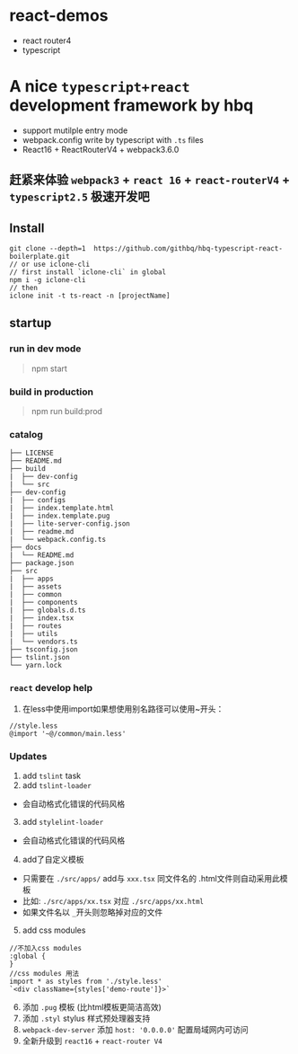 # react-demos
- react router4
- typescript



# A nice `typescript+react` development framework by hbq
  - support  mutilple entry mode
  - webpack.config write by typescript with `.ts` files
  - React16 + ReactRouterV4 + webpack3.6.0
## 赶紧来体验 `webpack3` + `react 16` + `react-routerV4` + `typescript2.5` 极速开发吧

## Install
```
git clone --depth=1  https://github.com/githbq/hbq-typescript-react-boilerplate.git
// or use iclone-cli
// first install `iclone-cli` in global
npm i -g iclone-cli
// then
iclone init -t ts-react -n [projectName]
```

## startup

### run in dev mode

> npm start

### build in production

> npm run build:prod

### catalog

```
├── LICENSE
├── README.md
├── build
|  ├── dev-config
|  └── src
├── dev-config
|  ├── configs
|  ├── index.template.html
|  ├── index.template.pug
|  ├── lite-server-config.json
|  ├── readme.md
|  └── webpack.config.ts
├── docs
|  └── README.md
├── package.json
├── src
|  ├── apps
|  ├── assets
|  ├── common
|  ├── components
|  ├── globals.d.ts
|  ├── index.tsx
|  ├── routes
|  ├── utils
|  └── vendors.ts
├── tsconfig.json
├── tslint.json
└── yarn.lock
```

### `react` develop help
1. 在less中使用import如果想使用别名路径可以使用~开头：
```
//style.less
@import '~@/common/main.less'
```
### Updates
1. add `tslint` task
2. add `tslint-loader`
  - 会自动格式化错误的代码风格
3. add `stylelint-loader`
  - 会自动格式化错误的代码风格
4. add了自定义模板
  - 只需要在 `./src/apps/` add与 `xxx.tsx` 同文件名的 .html文件则自动采用此模板
  - 比如: `./src/apps/xx.tsx` 对应  `./src/apps/xx.html`
  - 如果文件名以 `_`开头则忽略掉对应的文件
5. add css modules
  ```
  //不加入css modules
  :global {
  }
  //css modules 用法
  import * as styles from './style.less'
  `<div className={styles['demo-route']}>`
  ```

6. 添加 `.pug` 模板 (比html模板更简洁高效)
7. 添加 `.styl` stylus 样式预处理器支持
8. `webpack-dev-server` 添加 `host: '0.0.0.0'` 配置局域网内可访问
9. 全新升级到 `react16` +  `react-router V4`
